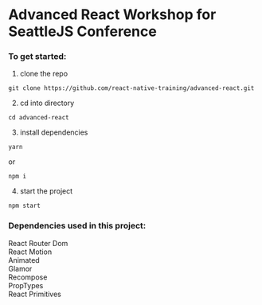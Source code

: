 # Advanced React Workshop for SeattleJS Conference

### To get started:

1. clone the repo   
```
git clone https://github.com/react-native-training/advanced-react.git
```

2. cd into directory   
```
cd advanced-react
```

3. install dependencies   
```
yarn
```
or
```
npm i
```

4. start the project   
```
npm start
```

### Dependencies used in this project:
React Router Dom   
React Motion   
Animated   
Glamor   
Recompose   
PropTypes   
React Primitives   

